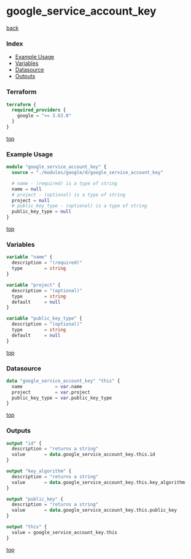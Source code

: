 # google_service_account_key

[back](../google.md)

### Index

- [Example Usage](#example-usage)
- [Variables](#variables)
- [Datasource](#datasource)
- [Outputs](#outputs)

### Terraform

```terraform
terraform {
  required_providers {
    google = ">= 3.63.0"
  }
}
```

[top](#index)

### Example Usage

```terraform
module "google_service_account_key" {
  source = "./modules/google/d/google_service_account_key"

  # name - (required) is a type of string
  name = null
  # project - (optional) is a type of string
  project = null
  # public_key_type - (optional) is a type of string
  public_key_type = null
}
```

[top](#index)

### Variables

```terraform
variable "name" {
  description = "(required)"
  type        = string
}

variable "project" {
  description = "(optional)"
  type        = string
  default     = null
}

variable "public_key_type" {
  description = "(optional)"
  type        = string
  default     = null
}
```

[top](#index)

### Datasource

```terraform
data "google_service_account_key" "this" {
  name            = var.name
  project         = var.project
  public_key_type = var.public_key_type
}
```

[top](#index)

### Outputs

```terraform
output "id" {
  description = "returns a string"
  value       = data.google_service_account_key.this.id
}

output "key_algorithm" {
  description = "returns a string"
  value       = data.google_service_account_key.this.key_algorithm
}

output "public_key" {
  description = "returns a string"
  value       = data.google_service_account_key.this.public_key
}

output "this" {
  value = google_service_account_key.this
}
```

[top](#index)